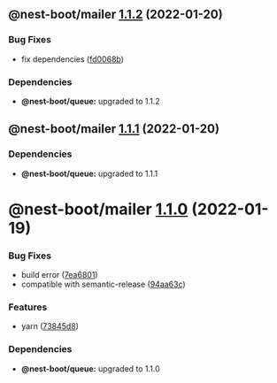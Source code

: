 ## @nest-boot/mailer [1.1.2](https://github.com/d4rkcr0w/nest-boot/compare/@nest-boot/mailer@1.1.1...@nest-boot/mailer@1.1.2) (2022-01-20)


### Bug Fixes

* fix dependencies ([fd0068b](https://github.com/d4rkcr0w/nest-boot/commit/fd0068b0842bb0001038dca8b6375d464dd89ed6))





### Dependencies

* **@nest-boot/queue:** upgraded to 1.1.2

## @nest-boot/mailer [1.1.1](https://github.com/d4rkcr0w/nest-boot/compare/@nest-boot/mailer@1.1.0...@nest-boot/mailer@1.1.1) (2022-01-20)





### Dependencies

* **@nest-boot/queue:** upgraded to 1.1.1

# @nest-boot/mailer [1.1.0](https://github.com/d4rkcr0w/nest-boot/compare/@nest-boot/mailer@1.0.0...@nest-boot/mailer@1.1.0) (2022-01-19)


### Bug Fixes

* build error ([7ea6801](https://github.com/d4rkcr0w/nest-boot/commit/7ea6801200bf4869d17461769335d8887388657c))
* compatible with semantic-release ([94aa63c](https://github.com/d4rkcr0w/nest-boot/commit/94aa63cd1f8f7c850a71180ac6cdc300234a78d1))


### Features

* yarn ([73845d8](https://github.com/d4rkcr0w/nest-boot/commit/73845d8f3b2038c1814faa86b6170bc9a05502aa))





### Dependencies

* **@nest-boot/queue:** upgraded to 1.1.0
